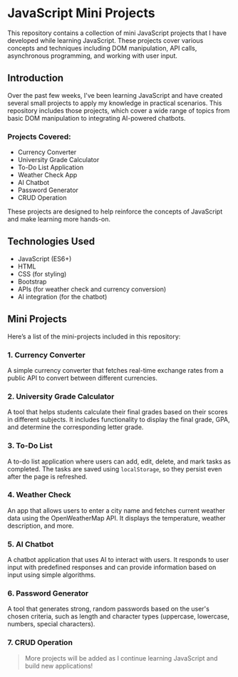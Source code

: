 # JavaScript Mini Projects

This repository contains a collection of mini JavaScript projects that I have developed while learning JavaScript. These projects cover various concepts and techniques including DOM manipulation, API calls, asynchronous programming, and working with user input. 

## Introduction

Over the past few weeks, I've been learning JavaScript and have created several small projects to apply my knowledge in practical scenarios. This repository includes those projects, which cover a wide range of topics from basic DOM manipulation to integrating AI-powered chatbots.

### Projects Covered:
- Currency Converter
- University Grade Calculator
- To-Do List Application
- Weather Check App
- AI Chatbot
- Password Generator
- CRUD Operation

These projects are designed to help reinforce the concepts of JavaScript and make learning more hands-on.

## Technologies Used

- JavaScript (ES6+)
- HTML
- CSS (for styling)
- Bootstrap
- APIs (for weather check and currency conversion)
- AI integration (for the chatbot)

## Mini Projects

Here’s a list of the mini-projects included in this repository:

### 1. **Currency Converter**
A simple currency converter that fetches real-time exchange rates from a public API to convert between different currencies.

### 2. **University Grade Calculator**
A tool that helps students calculate their final grades based on their scores in different subjects. It includes functionality to display the final grade, GPA, and determine the corresponding letter grade.

### 3. **To-Do List**
A to-do list application where users can add, edit, delete, and mark tasks as completed. The tasks are saved using `localStorage`, so they persist even after the page is refreshed.

### 4. **Weather Check**
An app that allows users to enter a city name and fetches current weather data using the OpenWeatherMap API. It displays the temperature, weather description, and more.

### 5. **AI Chatbot**
A chatbot application that uses AI to interact with users. It responds to user input with predefined responses and can provide information based on input using simple algorithms.

### 6. **Password Generator**
A tool that generates strong, random passwords based on the user's chosen criteria, such as length and character types (uppercase, lowercase, numbers, special characters).

### 7. **CRUD Operation**

> More projects will be added as I continue learning JavaScript and build new applications!


